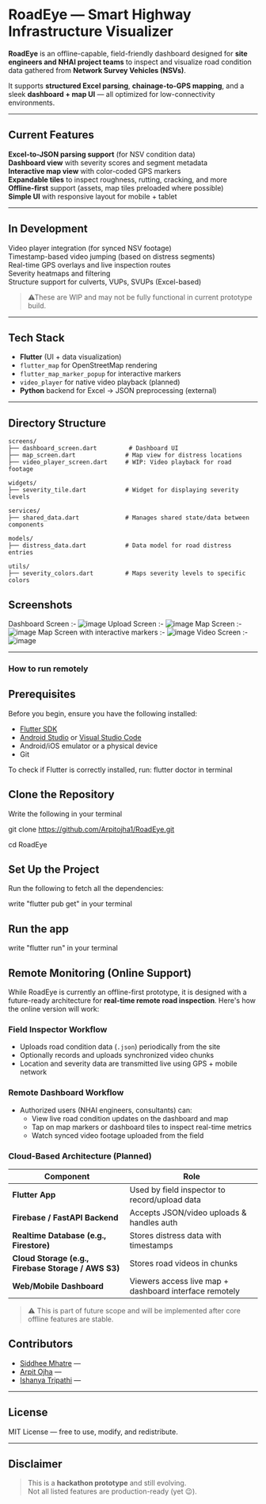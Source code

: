 # RoadEye — Smart Highway Infrastructure Visualizer

**RoadEye** is an offline-capable, field-friendly dashboard designed for **site engineers and NHAI project teams** to inspect and visualize road condition data gathered from **Network Survey Vehicles (NSVs)**.

It supports **structured Excel parsing**, **chainage-to-GPS mapping**, and a sleek **dashboard + map UI** — all optimized for low-connectivity environments.

---

## Current Features

  **Excel-to-JSON parsing support** (for NSV condition data)  
  **Dashboard view** with severity scores and segment metadata  
  **Interactive map view** with color-coded GPS markers  
  **Expandable tiles** to inspect roughness, rutting, cracking, and more  
  **Offline-first** support (assets, map tiles preloaded where possible)  
  **Simple UI** with responsive layout for mobile + tablet

---

## In Development

  Video player integration (for synced NSV footage)  
  Timestamp-based video jumping (based on distress segments)  
  Real-time GPS overlays and live inspection routes  
  Severity heatmaps and filtering  
  Structure support for culverts, VUPs, SVUPs (Excel-based)

> ⚠These are WIP and may not be fully functional in current prototype build.

---

## Tech Stack

- **Flutter** (UI + data visualization)
- `flutter_map` for OpenStreetMap rendering  
- `flutter_map_marker_popup` for interactive markers  
- `video_player` for native video playback (planned)  
- **Python** backend for Excel → JSON preprocessing (external)

---

## Directory Structure

```
screens/
├── dashboard_screen.dart         # Dashboard UI
├── map_screen.dart              # Map view for distress locations
├── video_player_screen.dart     # WIP: Video playback for road footage

widgets/
├── severity_tile.dart           # Widget for displaying severity levels

services/
├── shared_data.dart             # Manages shared state/data between components

models/
├── distress_data.dart           # Data model for road distress entries

utils/
├── severity_colors.dart         # Maps severity levels to specific colors
```

## Screenshots

Dashboard Screen :- 
![image](https://github.com/user-attachments/assets/36191aef-084d-4da4-a215-8d38480445f1)
Upload Screen :- 
![image](https://github.com/user-attachments/assets/60faac53-d2e1-4ed6-99a0-211e1dfc216c)
Map Screen :- 
![image](https://github.com/user-attachments/assets/a489e6cf-dd6c-4036-91ed-7224428fa53f)
Map Screen with interactive markers :- 
![image](https://github.com/user-attachments/assets/98d8f275-6e11-472f-be70-8ef44da4dc03)
Video Screen :-
![image](https://github.com/user-attachments/assets/e6d54179-0da2-4d41-b042-c722c4d63551)

---
### How to run remotely 
## Prerequisites

Before you begin, ensure you have the following installed:

- [Flutter SDK](https://flutter.dev/docs/get-started/install)
- [Android Studio](https://developer.android.com/studio) or [Visual Studio Code](https://code.visualstudio.com/)
- Android/iOS emulator or a physical device
- Git

To check if Flutter is correctly installed, run:
flutter doctor in terminal

## Clone the Repository
Write the following in your terminal

git clone https://github.com/Arpitojha1/RoadEye.git

cd RoadEye

## Set Up the Project
Run the following to fetch all the dependencies:

write "flutter pub get" in your terminal

## Run the app

write "flutter run" in your terminal

## Remote Monitoring (Online Support)

While RoadEye is currently an offline-first prototype, it is designed with a future-ready architecture for **real-time remote road inspection**. Here's how the online version will work:

### Field Inspector Workflow
- Uploads road condition data (`.json`) periodically from the site
- Optionally records and uploads synchronized video chunks
- Location and severity data are transmitted live using GPS + mobile network

### Remote Dashboard Workflow
- Authorized users (NHAI engineers, consultants) can:
  - View live road condition updates on the dashboard and map
  - Tap on map markers or dashboard tiles to inspect real-time metrics
  - Watch synced video footage uploaded from the field

### Cloud-Based Architecture (Planned)
| Component | Role |
|----------|------|
| **Flutter App** | Used by field inspector to record/upload data |
| **Firebase / FastAPI Backend** | Accepts JSON/video uploads & handles auth |
| **Realtime Database (e.g., Firestore)** | Stores distress data with timestamps |
| **Cloud Storage (e.g., Firebase Storage / AWS S3)** | Stores road videos in chunks |
| **Web/Mobile Dashboard** | Viewers access live map + dashboard interface remotely |

> ⚠️ This is part of future scope and will be implemented after core offline features are stable.


## Contributors

- [Siddhee Mhatre](https://github.com/Sid-bit-08) — 
- [Arpit Ojha](https://github.com/Arpitojha1) — 
- [Ishanya Tripathi](https://github.com/ishanyatripathi) — 

---

## License

MIT License — free to use, modify, and redistribute.

---

## Disclaimer

> This is a **hackathon prototype** and still evolving.  
> Not all listed features are production-ready (yet 😉).
